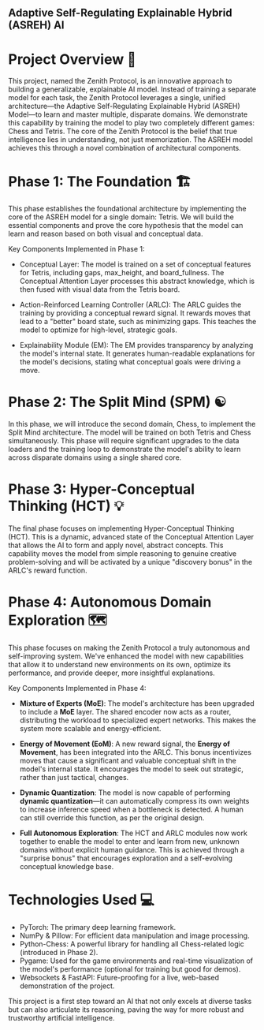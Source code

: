 ## Adaptive Self-Regulating Explainable Hybrid (ASREH) AI

# Project Overview 🧠
This project, named the Zenith Protocol, is an innovative approach to building a generalizable, explainable AI model. Instead of training a separate model for each task, the Zenith Protocol leverages a single, unified architecture—the Adaptive Self-Regulating Explainable Hybrid (ASREH) Model—to learn and master multiple, disparate domains. We demonstrate this capability by training the model to play two completely different games: Chess and Tetris.
The core of the Zenith Protocol is the belief that true intelligence lies in understanding, not just memorization. The ASREH model achieves this through a novel combination of architectural components.

# Phase 1: The Foundation 🏗️
This phase establishes the foundational architecture by implementing the core of the ASREH model for a single domain: Tetris. We will build the essential components and prove the core hypothesis that the model can learn and reason based on both visual and conceptual data.

Key Components Implemented in Phase 1:
 * Conceptual Layer: The model is trained on a set of conceptual features for Tetris, including gaps, max_height, and board_fullness. The Conceptual Attention Layer processes this abstract knowledge, which is then fused with visual data from the Tetris board.

 * Action-Reinforced Learning Controller (ARLC): The ARLC guides the training by providing a conceptual reward signal. It rewards moves that lead to a "better" board state, such as minimizing gaps. This teaches the model to optimize for high-level, strategic goals.

 * Explainability Module (EM): The EM provides transparency by analyzing the model's internal state. It generates human-readable explanations for the model's decisions, stating what conceptual goals were driving a move.

# Phase 2: The Split Mind (SPM) ☯️
In this phase, we will introduce the second domain, Chess, to implement the Split Mind architecture. The model will be trained on both Tetris and Chess simultaneously. This phase will require significant upgrades to the data loaders and the training loop to demonstrate the model's ability to learn across disparate domains using a single shared core.

# Phase 3: Hyper-Conceptual Thinking (HCT) 💡
The final phase focuses on implementing Hyper-Conceptual Thinking (HCT). This is a dynamic, advanced state of the Conceptual Attention Layer that allows the AI to form and apply novel, abstract concepts. This capability moves the model from simple reasoning to genuine creative problem-solving and will be activated by a unique "discovery bonus" in the ARLC's reward function.

# Phase 4: Autonomous Domain Exploration 🗺️
This phase focuses on making the Zenith Protocol a truly autonomous and self-improving system. We've enhanced the model with new capabilities that allow it to understand new environments on its own, optimize its performance, and provide deeper, more insightful explanations.

Key Components Implemented in Phase 4:
 * **Mixture of Experts (MoE)**: The model's architecture has been upgraded to include a **MoE** layer. The shared encoder now acts as a router, distributing the workload to specialized expert networks. This makes the system more scalable and energy-efficient.

 * **Energy of Movement (EoM)**: A new reward signal, the **Energy of Movement**, has been integrated into the ARLC. This bonus incentivizes moves that cause a significant and valuable conceptual shift in the model's internal state. It encourages the model to seek out strategic, rather than just tactical, changes.

 * **Dynamic Quantization**: The model is now capable of performing **dynamic quantization**—it can automatically compress its own weights to increase inference speed when a bottleneck is detected. A human can still override this function, as per the original design.

 * **Full Autonomous Exploration**: The HCT and ARLC modules now work together to enable the model to enter and learn from new, unknown domains without explicit human guidance. This is achieved through a "surprise bonus" that encourages exploration and a self-evolving conceptual knowledge base.

# Technologies Used 💻
 * PyTorch: The primary deep learning framework.
 * NumPy & Pillow: For efficient data manipulation and image processing.
 * Python-Chess: A powerful library for handling all Chess-related logic (introduced in Phase 2).
 * Pygame: Used for the game environments and real-time visualization of the model's performance (optional for training but good for demos).
 * Websockets & FastAPI: Future-proofing for a live, web-based demonstration of the project.

This project is a first step toward an AI that not only excels at diverse tasks but can also articulate its reasoning, paving the way for more robust and trustworthy artificial intelligence.
